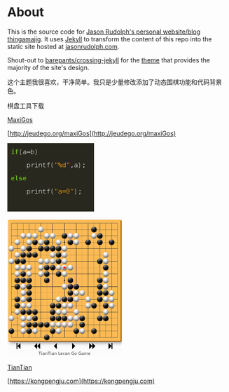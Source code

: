 # About

This is the source code for [Jason Rudolph's personal website/blog thingamajig](http://jasonrudolph.com "http://jasonrudolph.com"). It uses [Jekyll](https://jekyllrb.com/) to transform the content of this repo into the static site hosted at [jasonrudolph.com](http://jasonrudolph.com "http://jasonrudolph.com").

Shout-out to [barepants/crossing-jekyll](https://github.com/barepants/crossing-jekyll) for the [theme](https://github.com/jekyll/jekyll/wiki/Themes) that provides the majority of the site's design.

这个主题我很喜欢，干净简单。我只是少量修改添加了动态围棋功能和代码背景色。

棋盘工具下载

[MaxiGos](http://jeudego.org/maxiGos/)

[http://jeudego.org/maxiGos](http://jeudego.org/maxiGos)

![Code](/images/ex01.png)

![Go Game](/images/ex02.png)




[TianTian](https://kongpengju.com)


[https://kongpengju.com](https://kongpengju.com)
